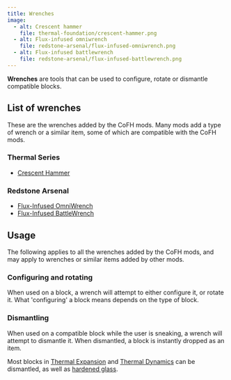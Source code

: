 ```yaml
---
title: Wrenches
image:
  - alt: Crescent hammer
    file: thermal-foundation/crescent-hammer.png
  - alt: Flux-infused omniwrench
    file: redstone-arsenal/flux-infused-omniwrench.png
  - alt: Flux-infused battlewrench
    file: redstone-arsenal/flux-infused-battlewrench.png
---
```


**Wrenches** are tools that can be used to configure, rotate or dismantle
compatible blocks.


List of wrenches
----------------

These are the wrenches added by the CoFH mods. Many mods add a type of wrench or
a similar item, some of which are compatible with the CoFH mods.

### Thermal Series
* [Crescent Hammer](/docs/thermal-foundation-2/crescent-hammer/)

### Redstone Arsenal
* [Flux-Infused OmniWrench](/docs/redstone-arsenal/flux-infused-omniwrench/)
* [Flux-Infused BattleWrench](/docs/redstone-arsenal/flux-infused-battlewrench/)


Usage
-----

The following applies to all the wrenches added by the CoFH mods, and may apply
to wrenches or similar items added by other mods.

### Configuring and rotating
When used on a block, a wrench will attempt to either configure it, or rotate
it. What 'configuring' a block means depends on the type of block.

### Dismantling
When used on a compatible block while the user is sneaking, a wrench will
attempt to dismantle it. When dismantled, a block is instantly dropped as an
item.

Most blocks in [Thermal Expansion](/docs/thermal-expansion-5/) and [Thermal
Dynamics](/docs/thermal-dynamics-2/) can be dismantled, as well as [hardened
glass](/docs/thermal-foundation-2/hardened-glass/).
